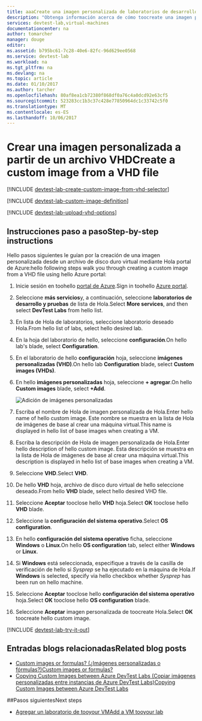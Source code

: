 ```yaml
---
title: aaaCreate una imagen personalizada de laboratorios de desarrollo y pruebas de Azure desde un archivo VHD | Documentos de Microsoft
description: "Obtenga información acerca de cómo toocreate una imagen personalizada en los laboratorios de desarrollo y pruebas de Azure desde un archivo de disco duro virtual mediante Hola portal de Azure"
services: devtest-lab,virtual-machines
documentationcenter: na
author: tomarcher
manager: douge
editor: 
ms.assetid: b795bc61-7c28-40e6-82fc-96d629ee0568
ms.service: devtest-lab
ms.workload: na
ms.tgt_pltfrm: na
ms.devlang: na
ms.topic: article
ms.date: 01/10/2017
ms.author: tarcher
ms.openlocfilehash: 80af8ea1cb72380f868df0a76c4a0dcd92e63cf5
ms.sourcegitcommit: 523283cc1b3c37c428e77850964dc1c33742c5f0
ms.translationtype: MT
ms.contentlocale: es-ES
ms.lasthandoff: 10/06/2017
---
```

# <a name="create-a-custom-image-from-a-vhd-file"></a><span data-ttu-id="276bc-103">Crear una imagen personalizada a partir de un archivo VHD</span><span class="sxs-lookup"><span data-stu-id="276bc-103">Create a custom image from a VHD file</span></span>

[!INCLUDE [devtest-lab-create-custom-image-from-vhd-selector](../../includes/devtest-lab-create-custom-image-from-vhd-selector.md)]

[!INCLUDE [devtest-lab-custom-image-definition](../../includes/devtest-lab-custom-image-definition.md)]

[!INCLUDE [devtest-lab-upload-vhd-options](../../includes/devtest-lab-upload-vhd-options.md)]

## <a name="step-by-step-instructions"></a><span data-ttu-id="276bc-104">Instrucciones paso a paso</span><span class="sxs-lookup"><span data-stu-id="276bc-104">Step-by-step instructions</span></span>

<span data-ttu-id="276bc-105">Hello pasos siguientes le guían por la creación de una imagen personalizada desde un archivo de disco duro virtual mediante Hola portal de Azure:</span><span class="sxs-lookup"><span data-stu-id="276bc-105">hello following steps walk you through creating a custom image from a VHD file using hello Azure portal:</span></span>

1. <span data-ttu-id="276bc-106">Inicie sesión en toohello [portal de Azure](http://go.microsoft.com/fwlink/p/?LinkID=525040).</span><span class="sxs-lookup"><span data-stu-id="276bc-106">Sign in toohello [Azure portal](http://go.microsoft.com/fwlink/p/?LinkID=525040).</span></span>

1. <span data-ttu-id="276bc-107">Seleccione **más servicios**y, a continuación, seleccione **laboratorios de desarrollo y pruebas** de lista de Hola.</span><span class="sxs-lookup"><span data-stu-id="276bc-107">Select **More services**, and then select **DevTest Labs** from hello list.</span></span>

1. <span data-ttu-id="276bc-108">En lista de Hola de laboratorios, seleccione laboratorio deseado Hola.</span><span class="sxs-lookup"><span data-stu-id="276bc-108">From hello list of labs, select hello desired lab.</span></span>  

1. <span data-ttu-id="276bc-109">En la hoja del laboratorio de hello, seleccione **configuración**.</span><span class="sxs-lookup"><span data-stu-id="276bc-109">On hello lab's blade, select **Configuration**.</span></span> 

1. <span data-ttu-id="276bc-110">En el laboratorio de hello **configuración** hoja, seleccione **imágenes personalizadas (VHD)**.</span><span class="sxs-lookup"><span data-stu-id="276bc-110">On hello lab **Configuration** blade, select **Custom images (VHDs)**.</span></span>

1. <span data-ttu-id="276bc-111">En hello **imágenes personalizadas** hoja, seleccione **+ agregar**.</span><span class="sxs-lookup"><span data-stu-id="276bc-111">On hello **Custom images** blade, select **+Add**.</span></span>

    ![Adición de imágenes personalizadas](./media/devtest-lab-create-template/add-custom-image.png)

1. <span data-ttu-id="276bc-113">Escriba el nombre de Hola de imagen personalizada de Hola.</span><span class="sxs-lookup"><span data-stu-id="276bc-113">Enter hello name of hello custom image.</span></span> <span data-ttu-id="276bc-114">Este nombre se muestra en la lista de Hola de imágenes de base al crear una máquina virtual.</span><span class="sxs-lookup"><span data-stu-id="276bc-114">This name is displayed in hello list of base images when creating a VM.</span></span>

1. <span data-ttu-id="276bc-115">Escriba la descripción de Hola de imagen personalizada de Hola.</span><span class="sxs-lookup"><span data-stu-id="276bc-115">Enter hello description of hello custom image.</span></span> <span data-ttu-id="276bc-116">Esta descripción se muestra en la lista de Hola de imágenes de base al crear una máquina virtual.</span><span class="sxs-lookup"><span data-stu-id="276bc-116">This description is displayed in hello list of base images when creating a VM.</span></span>

1. <span data-ttu-id="276bc-117">Seleccione **VHD**.</span><span class="sxs-lookup"><span data-stu-id="276bc-117">Select **VHD**.</span></span>

1. <span data-ttu-id="276bc-118">De hello **VHD** hoja, archivo de disco duro virtual de hello seleccione deseado.</span><span class="sxs-lookup"><span data-stu-id="276bc-118">From hello **VHD** blade, select hello desired VHD file.</span></span>

1. <span data-ttu-id="276bc-119">Seleccione **Aceptar** tooclose hello **VHD** hoja.</span><span class="sxs-lookup"><span data-stu-id="276bc-119">Select **OK** tooclose hello **VHD** blade.</span></span>

1. <span data-ttu-id="276bc-120">Seleccione la **configuración del sistema operativo**.</span><span class="sxs-lookup"><span data-stu-id="276bc-120">Select **OS configuration**.</span></span>

1. <span data-ttu-id="276bc-121">En hello **configuración del sistema operativo** ficha, seleccione **Windows** o **Linux**.</span><span class="sxs-lookup"><span data-stu-id="276bc-121">On hello **OS configuration** tab, select either **Windows** or **Linux**.</span></span>

1. <span data-ttu-id="276bc-122">Si **Windows** está seleccionada, especifique a través de la casilla de verificación de hello si *Sysprep* se ha ejecutado en la máquina de Hola.</span><span class="sxs-lookup"><span data-stu-id="276bc-122">If **Windows** is selected, specify via hello checkbox whether *Sysprep* has been run on hello machine.</span></span> 

1. <span data-ttu-id="276bc-123">Seleccione **Aceptar** tooclose hello **configuración del sistema operativo** hoja.</span><span class="sxs-lookup"><span data-stu-id="276bc-123">Select **OK** tooclose hello **OS configuration** blade.</span></span>

1. <span data-ttu-id="276bc-124">Seleccione **Aceptar** imagen personalizada de toocreate Hola.</span><span class="sxs-lookup"><span data-stu-id="276bc-124">Select **OK** toocreate hello custom image.</span></span>

[!INCLUDE [devtest-lab-try-it-out](../../includes/devtest-lab-try-it-out.md)]

## <a name="related-blog-posts"></a><span data-ttu-id="276bc-125">Entradas blogs relacionadas</span><span class="sxs-lookup"><span data-stu-id="276bc-125">Related blog posts</span></span>

- [<span data-ttu-id="276bc-126">Custom images or formulas? (¿Imágenes personalizadas o fórmulas?)</span><span class="sxs-lookup"><span data-stu-id="276bc-126">Custom images or formulas?</span></span>](https://blogs.msdn.microsoft.com/devtestlab/2016/04/06/custom-images-or-formulas/)
- [<span data-ttu-id="276bc-127">Copying Custom Images between Azure DevTest Labs (Copiar imágenes personalizadas entre instancias de Azure DevTest Labs)</span><span class="sxs-lookup"><span data-stu-id="276bc-127">Copying Custom Images between Azure DevTest Labs</span></span>](http://www.visualstudiogeeks.com/blog/DevOps/How-To-Move-CustomImages-VHD-Between-AzureDevTestLabs#copying-custom-images-between-azure-devtest-labs)

##<a name="next-steps"></a><span data-ttu-id="276bc-128">Pasos siguientes</span><span class="sxs-lookup"><span data-stu-id="276bc-128">Next steps</span></span>

- [<span data-ttu-id="276bc-129">Agregar un laboratorio de tooyour VM</span><span class="sxs-lookup"><span data-stu-id="276bc-129">Add a VM tooyour lab</span></span>](./devtest-lab-add-vm-with-artifacts.md)
